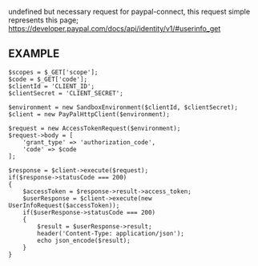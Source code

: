
undefined but necessary request for paypal-connect, this request simple represents this page;
https://developer.paypal.com/docs/api/identity/v1/#userinfo_get

## EXAMPLE

```
$scopes = $_GET['scope'];
$code = $_GET['code'];
$clientId = 'CLIENT_ID';
$clientSecret = 'CLIENT_SECRET';

$environment = new SandboxEnvironment($clientId, $clientSecret);
$client = new PayPalHttpClient($environment);

$request = new AccessTokenRequest($environment);
$request->body = [
    'grant_type' => 'authorization_code',
    'code' => $code
];

$response = $client->execute($request);
if($response->statusCode === 200)
{
    $accessToken = $response->result->access_token;
    $userResponse = $client->execute(new UserInfoRequest($accessToken));
    if($userResponse->statusCode === 200)
    {
        $result = $userResponse->result;
        header('Content-Type: application/json');
        echo json_encode($result);
    }
}
